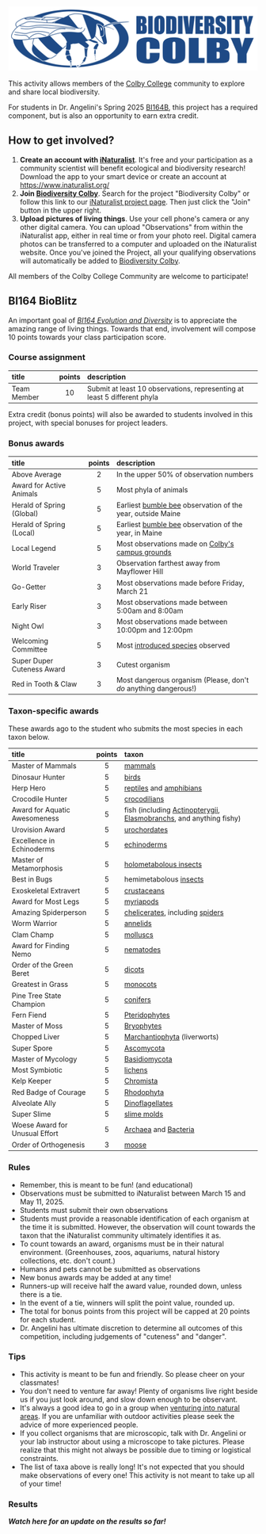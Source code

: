 ![](biodiversity.colby.horiz.png)

This activity allows members of the [Colby College](https://www.colby.edu/) community to explore and share local biodiversity. 

For students in Dr. Angelini's Spring 2025 [BI164B](https://github.com/aphanotus/openEd/tree/main/BI164.Evolution.and.Diversity#bi164-evolution--diversity), this project has a required component, but is also an opportunity to earn extra credit.



## How to get involved?

1. **Create an account with [iNaturalist](https://www.inaturalist.org/)**. It's free and your participation as a community scientist will benefit ecological and biodiversity research! Download the app to your smart device or create an account at https://www.inaturalist.org/ 
2. **Join [Biodiversity Colby](https://www.inaturalist.org/projects/biodiversity-colby)**. Search for the project "Biodiversity Colby" or follow this link to our [iNaturalist project page](https://www.inaturalist.org/projects/biodiversity-colby). Then just click the "Join" button in the upper right.
3. **Upload pictures of living things**. Use your cell phone's camera or any other digital camera. You can upload "Observations" from within the iNaturalist app, either in real time or from your photo reel. Digital camera photos can be transferred to a computer and uploaded on the iNaturalist website. Once you've joined the Project, all your qualifying observations will automatically be added to [Biodiversity Colby](https://www.inaturalist.org/projects/biodiversity-colby).

All members of the Colby College Community are welcome to participate!



## BI164 BioBlitz

An important goal of *[BI164 Evolution and Diversity](https://github.com/aphanotus/openEd/tree/main/BI164.Evolution.and.Diversity#bi164-evolution--diversity)* is to appreciate the amazing range of living things. Towards that end, involvement will compose 10 points towards your class participation score. 



### Course assignment

| title       | points | description                                                  |
| :-------- | :----: | :----------------------------------------------------------- |
| Team Member |   10   | Submit at least 10 observations, representing at least 5 different phyla |



Extra credit (bonus points) will also be awarded to students involved in this project, with special bonuses for project leaders.



### Bonus awards

| title | points | description |
|:------ |:---:|:--------------- |
| Above Average | 2 | In the upper 50% of observation numbers |
| Award for Active Animals | 5 | Most phyla of animals |
| Herald of Spring (Global)  |  5   | Earliest [bumble bee](https://www.inaturalist.org/taxa/52775-Bombus) observation of the year, outside Maine |
| Herald of Spring (Local)   |  5   | Earliest [bumble bee](https://www.inaturalist.org/taxa/52775-Bombus) observation of the year, in Maine |
| Local Legend               |  5   | Most observations made on [Colby's campus grounds](https://www.google.com/maps/@44.5638729,-69.6670136,1443m/data=!3m1!1e3) |
| World Traveler             |  3   | Observation farthest away from Mayflower Hill |
| Go-Getter                  |  3  | Most observations made before Friday, March 21              |
| Early Riser                |  3   | Most observations made between 5:00am and 8:00am             |
| Night Owl                  |  3   | Most observations made between 10:00pm and 12:00pm           |
| Welcoming Committee        |  5   | Most [introduced species](https://en.wikipedia.org/wiki/Introduced_species) observed |
| Super Duper Cuteness Award |  3   | Cutest organism                                              |
| Red in Tooth & Claw        |  3   | Most dangerous organism (Please, don't *do* anything dangerous!) |



### Taxon-specific awards

These awards ago to the student who submits the most species in each taxon below.

| title | points | taxon |
|:-------- |:---:|:-------------- |
| Master of Mammals | 5 | [mammals](https://www.inaturalist.org/taxa/40151-Mammalia) |
| Dinosaur Hunter | 5 | [birds](https://www.inaturalist.org/observations?taxon_id=3) |
| Herp Hero | 5 | [reptiles](https://www.inaturalist.org/taxa/26036-Reptilia) and [amphibians](https://www.inaturalist.org/taxa/20978-Amphibia) |
| Crocodile Hunter | 5 | [crocodilians](https://www.inaturalist.org/taxa/26039-Crocodylia) |
| Award for Aquatic Awesomeness | 5 | fish (including [Actinopterygii](https://www.inaturalist.org/taxa/47178-Actinopterygii), [Elasmobranchs](https://www.inaturalist.org/observations?taxon_id=47273), and anything fishy) |
| Urovision Award | 5 | [urochordates](https://www.inaturalist.org/taxa/130868-Tunicata) |
| Excellence in Echinoderms | 5 | [echinoderms](https://www.inaturalist.org/taxa/47549-Echinodermata) |
| Master of Metamorphosis | 5 | [holometabolous insects](https://www.inaturalist.org/observations?taxon_id=47158) |
| Best in Bugs | 5 | hemimetabolous [insects](https://www.inaturalist.org/taxa/47158-Insecta) |
| Exoskeletal Extravert | 5 | [crustaceans](https://www.inaturalist.org/taxa/85493-Crustacea) |
| Award for Most Legs | 5 | [myriapods](https://www.inaturalist.org/taxa/144128-Myriapoda) |
| Amazing Spiderperson | 5 | [chelicerates](https://www.inaturalist.org/taxa/245097-Chelicerata), including [spiders](https://www.inaturalist.org/taxa/47118-Araneae) |
| Worm Warrior | 5 | [annelids](https://www.inaturalist.org/taxa/47491-Annelida) |
| Clam Champ | 5 | [molluscs](https://www.inaturalist.org/observations?taxon_id=47115) |
| Award for Finding Nemo | 5 | [nematodes](https://www.inaturalist.org/taxa/54960-Nematoda) |
| Order of the Green Beret | 5 | [dicots](https://www.inaturalist.org/taxa/47124-Magnoliopsida) |
| Greatest in Grass | 5 | [monocots](https://www.inaturalist.org/taxa/47163-Liliopsida) |
| Pine Tree State Champion | 5 | [conifers](https://www.inaturalist.org/taxa/136329-Pinopsida) |
| Fern Fiend | 5 | [Pteridophytes](https://www.inaturalist.org/taxa/121943-Polypodiopsida) |
| Master of Moss | 5 | [Bryophytes](https://www.inaturalist.org/taxa/311249-Bryophyta) |
| Chopped Liver | 5 | [Marchantiophyta](https://www.inaturalist.org/taxa/64615-Marchantiophyta) (liverworts) |
| Super Spore | 5 | [Ascomycota](https://www.inaturalist.org/taxa/48250-Ascomycota) |
| Master of Mycology | 5 | [Basidiomycota](https://www.inaturalist.org/taxa/47169-Basidiomycota) |
| Most Symbiotic | 5 | [lichens](https://www.inaturalist.org/taxa/54743-Lecanoromycetes) |
| Kelp Keeper | 5 | [Chromista](https://www.inaturalist.org/taxa/48222-Chromista) |
| Red Badge of Courage | 5 | [Rhodophyta](https://www.inaturalist.org/taxa/57774-Rhodophyta) |
| Alveolate Ally | 5 | [Dinoflagellates](https://www.inaturalist.org/taxa/1410906-Dinoflagellata/) |
| Super Slime | 5 | [slime molds](https://www.inaturalist.org/taxa/47685-Mycetozoa) |
| Woese Award for Unusual Effort | 5 | [Archaea](https://www.inaturalist.org/taxa/151817-Archaea) and [Bacteria](https://www.inaturalist.org/taxa/67333-Bacteria) |
| Order of Orthogenesis | 3 | [moose](https://www.inaturalist.org/taxa/522193-Alces-alces) |



### Rules

- Remember, this is meant to be fun! (and educational)
- Observations must be submitted to iNaturalist between March 15 and May 11, 2025.
- Students must submit their own observations 
- Students must provide a reasonable identification of each organism at the time it is submitted. However, the observation will count towards the taxon that the iNaturalist community ultimately identifies it as.
- To count towards an award, organisms must be in their natural environment. (Greenhouses, zoos, aquariums, natural history collections, etc. don't count.) 
- Humans and pets cannot be submitted as observations
- New bonus awards may be added at any time!
- Runners-up will receive half the award value, rounded down, unless there is a tie.
- In the event of a tie, winners will split the point value, rounded up.
- The total for bonus points from this project will be capped at 20 points for each student.
- Dr. Angelini has ultimate discretion to determine all outcomes of this competition, including judgements of "cuteness" and "danger".



### Tips

- This activity is meant to be fun and friendly. So please cheer on your classmates!
- You don't need to venture far away! Plenty of organisms live right beside us if you just look around, and slow down enough to be observant. 
- It's always a good idea to go in a group when [venturing into natural areas](https://www.nature.org/en-us/about-us/where-we-work/united-states/ohio/stories-in-ohio/top-10-tips-for-outdoor-safety/). If you are unfamiliar with outdoor activities please seek the advice of more experienced people.
- If you collect organisms that are microscopic, talk with Dr. Angelini or your lab instructor about using a microscope to take pictures. Please realize that this might not always be possible due to timing or logistical constraints.
- The list of taxa above is really long! It's not expected that you should make observations of every one! This activity is not meant to take up all of your time!



### Results

***Watch here for an update on the results so far!***



